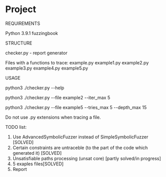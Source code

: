 # Project

REQUIREMENTS

Python 3.9.1
fuzzingbook

STRUCTURE

checker.py - report generator

Files with a functions to trace:
example.py
example1.py
example2.py
example3.py
example4.py
example5.py

USAGE

python3 ./checker.py --help

python3 ./checker.py --file example2 --iter_max 5

python3 ./checker.py --file example5 --tries_max 5 --depth_max 15

Do not use .py extensions when tracing a file.

TODO list:

1. Use AdvancedSymbolicFuzzer instead of SimpleSymbolicFuzzer [SOLVED]
2. Certain constraints are untraceble (to the part of the code which generated it) [SOLVED]
3. Unsatisfiable paths processing (unsat core) [partly solved/in progress]
4. 5 exaples files[SOLVED] 
5. Report 



